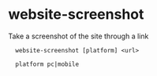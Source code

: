 # website-screenshot

Take a screenshot of the site through a link

````node
  website-screenshot [platform] <url>

  platform pc|mobile
````
